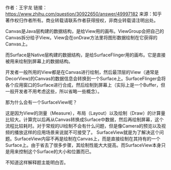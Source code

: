 作者：王宇龙
链接：https://www.zhihu.com/question/30922650/answer/49997182
来源：知乎
著作权归作者所有。商业转载请联系作者获得授权，非商业转载请注明出处。



Canvas是Java层构建的数据结构，是给View用的画布。ViewGroup会把自己的Canvas拆分给子View。View会在onDraw方法里将图形数据绘制在它获得的Canvas上。

而Surface是Native层构建的数据结构，是给SurfaceFlinger用的画布。它是直接被用来绘制到屏幕上的数据结构。

开发者一般所用的View都是在Canvas进行绘制，然后最顶层的View（通常是DecorView)的Canvas的数据信息会转换到一个Surface上。SurfaceFlinger会将各个应用窗口的Surface进行合成，然后绘制到屏幕上（实际上是一个Buffer，但一般开发者不用考虑这些，所以省略一些概念）。

那为什么会有一个SurfaceView呢？

这是因为View的测量（Measure），布局（Layout）以及绘制（Draw）的计算量比较大。计算完以后再从Canvas转换成Surface中数据，然后再绘制屏幕，这个流程比较耗时。对于常规的UI绘制不会有什么问题，但是像Camera的预览以及视频的播放这样的应用场景来说就不可接受了。
SurfaceView就是为了解决这个问题。SurfaceView内容不再是绘制在Canvas上，而是直接绘制在其持有的一个Surface上。由于省去了很多步骤，其绘制性能大大提高。而SurfaceView本身只是用来控制这个Surface的大小和位置而已。

不知道这样解释题主能明白否。